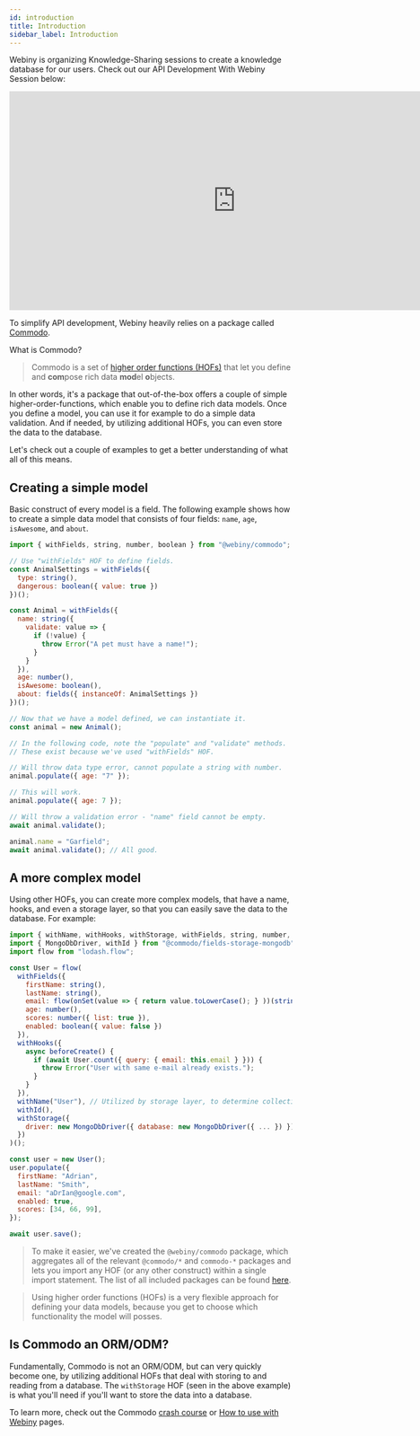 ```yaml
---
id: introduction
title: Introduction
sidebar_label: Introduction
---
```


Webiny is organizing Knowledge-Sharing sessions to create a knowledge database for our users. Check out our API Development With Webiny Session below:

<iframe width="805" height="390" src="http://www.youtube.com/embed/8aJ_Ja1aTy0" frameborder="0" allowfullscreen></iframe>

To simplify API development, Webiny heavily relies on a package called [Commodo](https://github.com/webiny/commodo).

What is Commodo?

> Commodo is a set of [higher order functions (HOFs)](https://en.wikipedia.org/wiki/Higher-order_function) that let you define and **com**pose rich data **mod**el **o**bjects.

In other words, it's a package that out-of-the-box offers a couple of simple higher-order-functions, which enable you to define rich data models. Once you define a model, you can use it for example to do a simple data validation. And if needed, by utilizing additional HOFs, you can even store the data to the database.

Let's check out a couple of examples to get a better understanding of what all of this means.

## Creating a simple model

Basic construct of every model is a field.  The following example shows how to create a simple data model that consists of four fields: `name`, `age`, `isAwesome`, and `about`. 

```javascript
import { withFields, string, number, boolean } from "@webiny/commodo";

// Use "withFields" HOF to define fields.
const AnimalSettings = withFields({
  type: string(),
  dangerous: boolean({ value: true })
})();

const Animal = withFields({
  name: string({
    validate: value => {
      if (!value) {
        throw Error("A pet must have a name!");
      }
    }
  }),
  age: number(),
  isAwesome: boolean(),
  about: fields({ instanceOf: AnimalSettings })
})();

// Now that we have a model defined, we can instantiate it.
const animal = new Animal();

// In the following code, note the "populate" and "validate" methods.
// These exist because we've used "withFields" HOF.

// Will throw data type error, cannot populate a string with number.
animal.populate({ age: "7" });

// This will work.
animal.populate({ age: 7 });

// Will throw a validation error - "name" field cannot be empty.
await animal.validate();

animal.name = "Garfield";
await animal.validate(); // All good.
```

## A more complex model

Using other HOFs, you can create more complex models, that have a name, hooks, and even a storage layer, so that you can easily save the data to the database. For example:

```javascript
import { withName, withHooks, withStorage, withFields, string, number, boolean, onSet } from "@webiny/commodo";
import { MongoDbDriver, withId } from "@commodo/fields-storage-mongodb";
import flow from "lodash.flow";

const User = flow(
  withFields({
    firstName: string(),
    lastName: string(),
    email: flow(onSet(value => { return value.toLowerCase(); } ))(string()),
    age: number(),
    scores: number({ list: true }),
    enabled: boolean({ value: false })
  }),
  withHooks({
    async beforeCreate() {
      if (await User.count({ query: { email: this.email } })) {
        throw Error("User with same e-mail already exists.");
      }
    }
  }),
  withName("User"), // Utilized by storage layer, to determine collection / table name.
  withId(),
  withStorage({
    driver: new MongoDbDriver({ database: new MongoDbDriver({ ... }) })
  })
)();

const user = new User();
user.populate({
  firstName: "Adrian",
  lastName: "Smith",
  email: "aDrIan@google.com",
  enabled: true,
  scores: [34, 66, 99],
});

await user.save();
```

> To make it easier, we've created the `@webiny/commodo` package, which aggregates all of the relevant `@commodo/*` and `commodo-*` packages and lets you import any HOF (or any other construct) within a single import statement. The list of all included packages can be found [here](/docs/api-development/commodo/packages-list).

> Using higher order functions (HOFs) is a very flexible approach for defining your data models, because you get to choose which functionality the model will posses.

## Is Commodo an ORM/ODM?

Fundamentally, Commodo is not an ORM/ODM, but can very quickly become one, by utilizing additional HOFs that deal with storing to and reading from a database. The `withStorage` HOF (seen in the above example) is what you'll need if you'll want to store the data into a database.

To learn more, check out the Commodo [crash course](/docs/api-development/commodo/crash-course) or [How to use with Webiny](/docs/api-development/commodo/how-to-use-with-webiny) pages.

